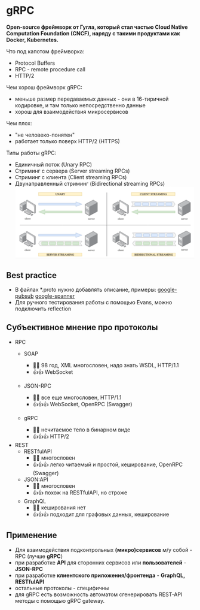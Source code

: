 # gRPC
**Open-source фреймворк от Гугла, который стал частью Cloud Native Computation Foundation (CNCF), наряду с такими продуктами как Docker, Kubernetes.**

Что под капотом фреймворка:  
- Protocol Buffers  
- RPC - remote procedure call 
- HTTP/2

Чем хорош фреймворк gRPC:  
- меньше размер передаваемых данных - они в 16-тиричной кодировке, и там только непосредственно данные
- хорош для взаимодействия микросервисов

Чем плох:
- "не человеко-понятен"
- работает только поверх HTTP/2 (HTTPS)

Типы работы gRPC:  
- Единичный поток               (Unary RPC)
- Стриминг с сервера            (Server streaming RPCs)
- Стриминг с клиента            (Client streaming RPCs)
- Двунаправленный стриминг      (Bidirectional streaming RPCs)
![gRPC](https://github.com/p-12s/own-golang-manual/blob/master/8-protobuf-grpc/gRPC.png?raw=true)

## Best practice
- В файлах *.proto нужно добавлять описание, примеры: [google-pubsub](https://github.com/googleapis/googleapis/blob/master/google/pubsub/v1/pubsub.proto) [google-spanner](https://github.com/googleapis/googleapis/blob/master/google/spanner/v1/spanner.proto)
- Для ручного тестирования работы с помощью Evans, можно подключить reflection

## Субъективное мнение про протоколы
- RPC
    - SOAP
        - 👎🏿 98 год, XML многословен, надо знать WSDL, HTTP/1.1
        - 👍👍 WebSocket

    - JSON-RPC
        - 👎🏿 все еще многословен, HTTP/1.1
        - 👍👍👍 WebSocket, OpenRPC (Swagger)
    - gRPC
        - 👎🏿 нечитаемое тело в бинарном виде
        - 👍👍👍 HTTP/2
- REST
    - RESTfulAPI
        - 👎🏿 многословен
        - 👍👍👍 легко читаемый и простой, кеширование, OpenRPC (Swagger)
    - JSON:API
        - 👎🏿 многословен
        - 👍👍 похож на RESTfulAPI, но строже
    - GraphQL
        - 👎🏿 кеширования нет
        - 👍👍👍 подходит для графовых данных, кеширование

## Применение
- Для взаимодействия подконтрольных **(микро)сервисов** м/у собой - RPC (лучше **gRPC**)
- при разработке **API** для сторонних сервисов или **пользователей** - **JSON-RPC**
- при разработке **клиентского приложения/фронтенда** - **GraphQL, RESTfulAPI**
- остальные протоколы - специфичны
- для gRPC есть возможность автоматом сгенерировать REST-API методы с помощью gRPC gateway.
